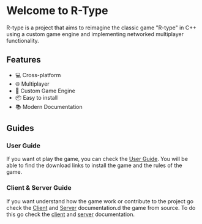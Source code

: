 # Welcome to R-Type

R-type is a project that aims to reimagine the classic game "R-type" in C++ using a custom game engine and implementing networked multiplayer functionality.

## Features

- 💻 Cross-platform
- 🌐 Multiplayer
- 🧩 Custom Game Engine
- 📦 Easy to install
- 📚 Modern Documentation

## Guides

### User Guide

If you want ot play the game, you can check the [User Guide](user-guide.md). You will be able to find the download links to install the game and the rules of the game.

### Client & Server Guide

If you want understand how the game work or contribute to the project go check the [Client](client/index.md) and [Server](server/index.md) documentation.d the game from source. To do this go check the [client](client/index.md) and [server](server/index.md) documentation.


